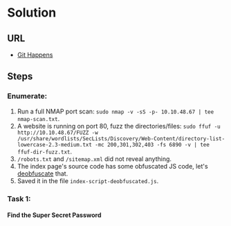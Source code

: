 # Solution

## URL
- [Git Happens](https://tryhackme.com/room/githappens)

## Steps

### Enumerate:
1. Run a full NMAP port scan: `sudo nmap -v -sS -p- 10.10.48.67 | tee nmap-scan.txt`.
2. A website is running on port 80, fuzz the directories/files: `sudo ffuf -u http://10.10.48.67/FUZZ -w /usr/share/wordlists/SecLists/Discovery/Web-Content/directory-list-lowercase-2.3-medium.txt -mc 200,301,302,403 -fs 6890 -v | tee ffuf-dir-fuzz.txt`.
3. `/robots.txt` and `/sitemap.xml` did not reveal anything.
4. The index page's source code has some obfuscated JS code, let's [deobfuscate](https://deobfuscate.io/) that.
5. Saved it in the file `index-script-deobfuscated.js`.

### Task 1:
#### Find the Super Secret Password